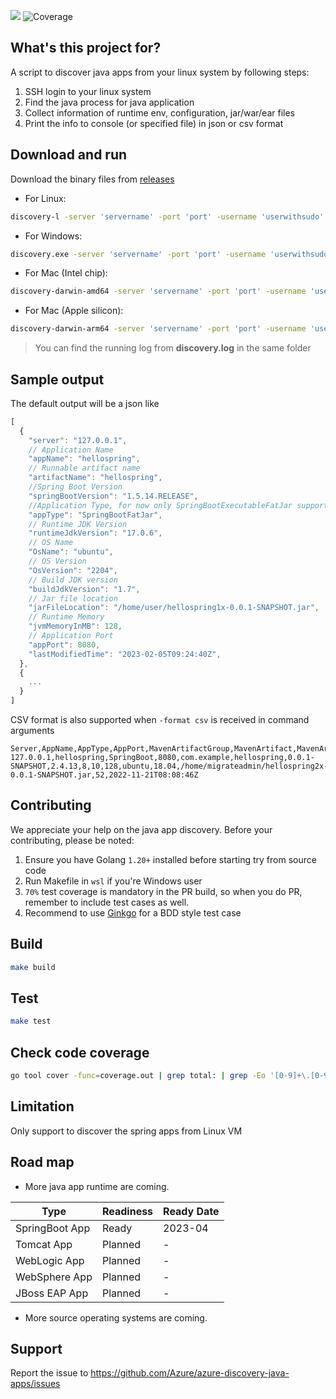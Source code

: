 ![](https://img.shields.io/badge/go%20report-A+-brightgreen.svg?style=flat)
![Coverage](https://github.com/Azure/discover-java-apps/blob/badge/badge.svg?branch=badge)

## What's this project for?

A script to discover java apps from your linux system by following steps:

1. SSH login to your linux system
2. Find the java process for java application
3. Collect information of runtime env, configuration, jar/war/ear files
4. Print the info to console (or specified file) in json or csv format

## Download and run

Download the binary files from [releases](https://github.com/Azure/azure-discovery-java-apps/releases)

- For Linux:

```bash
discovery-l -server 'servername' -port 'port' -username 'userwithsudo' -password 'password'
```

- For Windows:

```bash
discovery.exe -server 'servername' -port 'port' -username 'userwithsudo' -password 'password'
```

- For Mac (Intel chip):

```bash
discovery-darwin-amd64 -server 'servername' -port 'port' -username 'userwithsudo' -password 'password'
```

- For Mac (Apple silicon):

```bash
discovery-darwin-arm64 -server 'servername' -port 'port' -username 'userwithsudo' -password 'password'
```

> You can find the running log from __discovery.log__ in the same folder

## Sample output

The default output will be a json like

```javascript
[
  {
    "server": "127.0.0.1",
    // Application Name
    "appName": "hellospring",
    // Runnable artifact name
    "artifactName": "hellospring",
    //Spring Boot Version
    "springBootVersion": "1.5.14.RELEASE",
    //Application Type, for now only SpringBootExecutableFatJar supported, refer the definition from https://docs.spring.io/spring-boot/docs/current/reference/html/executable-jar.html
    "appType": "SpringBootFatJar",
    // Runtime JDK Version
    "runtimeJdkVersion": "17.0.6",
    // OS Name
    "OsName": "ubuntu",
    // OS Version
    "OsVersion": "2204",
    // Build JDK version
    "buildJdkVersion": "1.7",
    // Jar file location
    "jarFileLocation": "/home/user/hellospring1x-0.0.1-SNAPSHOT.jar",
    // Runtime Memory
    "jvmMemoryInMB": 128,
    // Application Port
    "appPort": 8080,
    "lastModifiedTime": "2023-02-05T09:24:40Z",
  },
  {
    ...
  }
]
```

CSV format is also supported when `-format csv` is received in command arguments
```csv
Server,AppName,AppType,AppPort,MavenArtifactGroup,MavenArtifact,MavenArtifactVersion,SpringBootVersion,BuildJdkVersion,RuntimeJdkVersion,HeapMemory(MB),OsName,OsVersion,JarFileLocation,JarFileSize(MB),JarFileModifiedTime
127.0.0.1,hellospring,SpringBoot,8080,com.example,hellospring,0.0.1-SNAPSHOT,2.4.13,8,10,128,ubuntu,18.04,/home/migrateadmin/hellospring2x-0.0.1-SNAPSHOT.jar,52,2022-11-21T08:08:46Z

```

## Contributing

We appreciate your help on the java app discovery. Before your contributing, please be noted:

1. Ensure you have Golang `1.20+` installed before starting try from source code
2. Run Makefile in `wsl` if you're Windows user
3. `70%` test coverage is mandatory in the PR build, so when you do PR, remember to include test cases as well.
4. Recommend to use [Ginkgo](https://onsi.github.io/ginkgo/) for a BDD style test case

## Build

```bash
make build
```

## Test

```bash
make test
```

## Check code coverage

```bash
go tool cover -func=coverage.out | grep total: | grep -Eo '[0-9]+\.[0-9]+'
```

## Limitation

Only support to discover the spring apps from Linux VM

## Road map

- More java app runtime are coming.

| Type           | Readiness | Ready Date |
|----------------| -- | -- |
| SpringBoot App | Ready | 2023-04 |
| Tomcat App     | Planned | - |
| WebLogic App   | Planned | - |
| WebSphere App  | Planned | - |
| JBoss EAP App  | Planned | - |

- More source operating systems are coming.

## Support

Report the issue to <https://github.com/Azure/azure-discovery-java-apps/issues>

